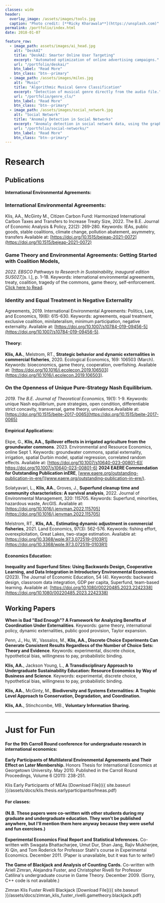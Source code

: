 ```yaml
---
classes: wide
header:
  overlay_image: /assets/images/tools.jpg
  caption: "Photo credit: [**Ricky Kharawala**](https://unsplash.com)"
permalink: /portfolio/index.html
date: 2018-01-07

feature_row:
  - image_path: assets/images/ai_head.jpg
    alt: "DeskAI"
    title: "DeskAI: Smarter Online User Targeting"
    excerpt: "Automated optimization of online advertising campaigns."
    url: "/portfolio/deskai/"
    btn_label: "Read More"
    btn_class: "btn--primary"	
  - image_path: /assets/images/miles.jpg
    alt: "Music"
    title: "Algorithmic Musical Genre Classification"
    excerpt: "Detection of musical genre directly from the audio file."
    url: "/portfolio/genre_cls/"
    btn_label: "Read More"
    btn_class: "btn--primary"	
  - image_path: /assets/images/social_network.jpg
    alt: "Social Network"
    title: "Anomaly Detection in Social Networks"
    excerpt: "Anomaly detection in social network data, using the graph resistance."
    url: "/portfolio/social-networks/"
    btn_label: "Read More"
    btn_class: "btn--primary"
---
```


# Research

## Publications
#### International Environmental Agreements:
### International Environmental Agreements:
Klis, AA., McGinty M., Citizen Carbon Fund: Harmonized International Carbon Taxes and Transfers to Increase Treaty Size, 2022. The B.E. Journal of Economic Analysis & Policy, 22(2): 269-280. Keywords: IEAs, public goods, stable coalitions, climate change, pollution abatement, asymmetry, transfers Available at: [https://doi.org/10.1515/bejeap-2021-0072](https://doi.org/10.1515/bejeap-2021-0072)  
  
### Game Theory and Environmental Agreements: Getting Started with Coalition Models, 
*2022. EBSCO Pathways to Research in Sustainability, inaugural edition SUS027,*[s. l.], p. 1–18. Keywords: ​international environmental agreements, treaty, coalition, tragedy of the commons, game theory, self-enforcement. [Click here to Read](https://www.pathways2research.comptsGame%20Theory%20and%20Environmental%20Agreements%3A%20Getting%20Started%20with%20Coalition%20Models).
  

### Identity and Equal Treatment in Negative Externality  
Agreements, 2019. International Environmental Agreements: Politics, Law, and Economics​, 19(6): 615-630. Keywords: agreements, equal treatment, exclusive coalition, minilateralism, minimum participation, negative externality. Available at: [https://doi.org/10.1007/s10784-019-09456-5](https://doi.org/10.1007/s10784-019-09456-5). 

#### Theory:  
  
  
**Klis, AA.**, Melstrom, RT., **Strategic behavior and dynamic externalities in commercial fisheries**, 2020. Ecological Economics, 169: 106503 (March). Keywords: bioeconomics, game theory, cooperation, overfishing. Available at: [https://doi.org/10.1016/j.ecolecon.2019.106503](https://doi.org/10.1016/j.ecolecon.2019.106503).  
  
### On the Openness of Unique Pure-Strategy Nash Equilibrium.  
*2019. The B.E. Journal of Theoretical Economics,* 19(1): 1-9. Keywords: unique Nash equilibrium, pure strategies, open condition, differentiable strict concavity, transversal, game theory, univalence. ​Available at: [https://doi.org/10.1515/bejte-2017-0065](https://doi.org/10.1515/bejte-2017-0065)
  
#### Empirical Applications:  
  
Ekpe, G., **Klis, AA., Spillover effects in irrigated agriculture from the groundwater commons**. 2023. Environmental and Resource Economics, online Sept 1. 
​Keywords: groundwater commons, spatial externality, irrigation, spatial Durbin model, spatial regression, correlated random effects. Available at: [​https://doi.org/10.1007/s10640-023-00801-6](​https://doi.org/10.1007/s10640-023-00801-6)
**2024 EAERE Commendation for Outstanding Publication in​ ERE**, [​www.eaere.org/outstanding-publication-in-ere/](​www.eaere.org/outstanding-publication-in-ere/).  
  
Solatyavari, L., **Klis, AA.**, Groves, J., **Superfund cleanup time and community characteristics: A survival analysis**, 2022. Journal of Environmental Management, 320: 115705. Keywords: Superfund, minorities, hazardous waste, ArcGIS. Available at: [https://doi.org/10.1016/j.jenvman.2022.115705​](https://doi.org/10.1016/j.jenvman.2022.115705)
  
Melstrom, RT., **Klis, AA.**, **Estimating dynamic adjustment in commercial fisheries**, 2021. Land Economics, 97(3): 562-576. Keywords: fishing effort, overexploitation, Great Lakes, two-stage estimation. Available at: [https://doi.org/10.3368/wple.97.3.072519-0103R1](https://doi.org/10.3368/wple.97.3.072519-0103R1)  
  
#### Economics Education:  
  
**Inequality and Superfund Sites: Using Backwards Design, Cooperative Learning, and Data Integration in Introductory Environmental Economics.** (2023). The Journal of Economic Education, 54 (4). Keywords: ​backward design, classroom data integration, GDP per capita, Superfund, team-based learning. Available at: [https://doi.org/10.1080/00220485.2023.2242338](https://doi.org/10.1080/00220485.2023.2242338)
  
## Working Papers  
  
**When is Bad "Bad Enough"? A Framework for Analyzing Benefits of Coordination Under Externalities**. Keywords: game theory, international policy, dynamic externalities, public good provision, Taylor expansion.  
  
Penn, J., Hu, W., Vassalos, M., **Klis, AA., Discrete Choice Experiments Can Generate Consistent Results Regardless of the Number of Choice Sets: Theory and Evidence**. Keywords: experimental, discrete choice, hypothetical bias, willingness to pay, probabilistic binding.  
  
**Klis, AA.**, Jackson Young, L., **A Transdisciplinary Approach to Undergraduate Sustainability Education: Resource Economics by Way of Business and Science**. Keywords: experimental, discrete choice, hypothetical bias, willingness to pay, probabilistic binding.  
  
**Klis, AA.**, McGinty, M., **Biodiversity and Systems Externalities: A Trophic Level Approach to Conservation, Degradation, and Coordination.**  
  
**Klis, AA.**, Stinchcombe, MB., **Voluntary Information Sharing.**

---

# Just for Fun

#### For the 9th Carroll Round conference for undergraduate research in international economics:
**Early Participants of Multilateral Environmental Agreements and Their Effect on Later Membership.**  Honors Thesis for International Economics at Georgetown University. May 2010. Published in the Carroll Round Proceedings, Volume 6 (2011): 238-251.  
  
Klis Early Participants of MEAs
[Download File]({{ site.baseurl }}/assets/docs/klis.thesis.earlyparticipantsofmeas.pdf)
  
#### For classes:
#### (N.B. These papers were co-written with other students during my graduate and undergraduate education. They won't be published anywhere, but I'll mention them here anyway because they were useful and fun exercises.)  
**Experimental Economics Final Report and Statistical Inferences.**  Co-written with Swagata Bhattacharjee, Umut Dur, Shan Jang, Rajiv Mukherjee, Xi Qin, and Tom Roderick for Professor Stahl's course in Experimental Economics.  December 2011. (Paper is unavailable, but it was fun to write!)  
  
**The Game of Blackjack and Analysis of Counting Cards.** Co-written with Ariell Zimran, Alejandra Fuster, and Christopher Rivelli for Professor Catilina's undergraduate course in Game Theory.  December 2009. (Sorry, C++ code is not available.)  
  
Zimran Klis Fuster Rivelli Blackjack [Download File]({{ site.baseurl }}/assets/docs/zimran_klis_fuster_rivelli.gametheory.blackjack.pdf)

<!------------------------------- FOOTER --------------------------------->

[1]: /assets/docs/resume.pdf

[2]: mailto:peter@pwills.com
